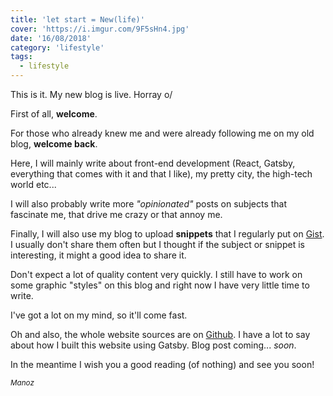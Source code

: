 ```yaml
---
title: 'let start = New(life)'
cover: 'https://i.imgur.com/9F5sHn4.jpg'
date: '16/08/2018'
category: 'lifestyle'
tags:
  - lifestyle
---
```


This is it. My new blog is live. Horray o/

First of all, **welcome**.

For those who already knew me and were already following me on my old blog, **welcome back**.

Here, I will mainly write about front-end development (React, Gatsby, everything that comes with it and that I like), my pretty city, the high-tech world etc...

I will also probably write more _"opinionated"_ posts on subjects that fascinate me, that drive me crazy or that annoy me.

Finally, I will also use my blog to upload **snippets** that I regularly put on [Gist](https://gist.github.com/Manoz). I usually don't share them often but I thought if the subject or snippet is interesting, it might a good idea to share it.

Don't expect a lot of quality content very quickly. I still have to work on some graphic "styles" on this blog and right now I have very little time to write.

I've got a lot on my mind, so it'll come fast.

Oh and also, the whole website sources are on [Github](https://github.com/Manoz/k-legrand.com). I have a lot to say about how I built this website using Gatsby. Blog post coming... _soon_.

In the meantime I wish you a good reading (of nothing) and see you soon!

<small>_Manoz_</small>
